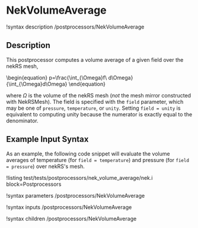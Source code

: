 # NekVolumeAverage

!syntax description /postprocessors/NekVolumeAverage

## Description

This postprocessor computes a volume average of a given field over the nekRS mesh,

\begin{equation}
p=\frac{\int_{\Omega}f\ d\Omega}{\int_{\Omega}d\Omega}
\end{equation}

where $\Omega$ is the volume of the nekRS mesh (*not* the mesh mirror constructed with
NekRSMesh). The field is specified with the `field` parameter, which may be one of
`pressure`, `temperature`, or `unity`. Setting `field = unity` is equivalent to computing
unity because the numerator is exactly equal to the denominator.

## Example Input Syntax

As an example, the following code snippet will evaluate the volume averages of
temperature (for `field = temperature`) and pressure (for `field = pressure`) over nekRS's mesh.

!listing test/tests/postprocessors/nek_volume_average/nek.i
  block=Postprocessors

!syntax parameters /postprocessors/NekVolumeAverage

!syntax inputs /postprocessors/NekVolumeAverage

!syntax children /postprocessors/NekVolumeAverage

